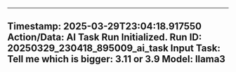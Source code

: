 
---
**Timestamp:** 2025-03-29T23:04:18.917550
**Action/Data:**
AI Task Run Initialized.
Run ID: 20250329_230418_895009_ai_task
Input Task: Tell me which is bigger: 3.11 or 3.9
Model: llama3
---
